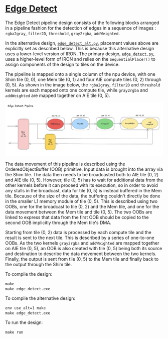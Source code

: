 <!---//===- README.md --------------------------*- Markdown -*-===//
//
// This file is licensed under the Apache License v2.0 with LLVM Exceptions.
// See https://llvm.org/LICENSE.txt for license information.
// SPDX-License-Identifier: Apache-2.0 WITH LLVM-exception
//
// Copyright (C) 2022, Advanced Micro Devices, Inc.
// 
//===----------------------------------------------------------------------===//-->

# <ins>Edge Detect</ins>

The Edge Detect pipeline design consists of the following blocks arranged in a pipeline fashion for the detection of edges in a sequence of images : `rgba2gray`, `filter2D`, `threshold`, `gray2rgba`, `addWeighted`.

In the alternative design, [`edge_detect_alt.py`](./edge_detect_alt.py), placement values above are explicitly set as described below. This is because this alternative design uses a lower-level version of IRON. The primary design, [`edge_detect.py`](./edge_detect.py), uses a higher-level form of IRON and relies on the `SequentialPlacer()` to assign components of the design to tiles on the device.

The pipeline is mapped onto a single column of the npu device, with one Shim tile (0, 0), one Mem tile (0, 1) and four AIE compute tiles (0, 2) through (0, 5). As shown in the image below, the `rgba2gray`, `filter2D` and `threshold` kernels are each mapped onto one compute tile, while `gray2rgba` and `addWeighted` are mapped together on AIE tile (0, 5). 

<p align="center">
  <img
    src="./edge_detect_pipeline.png"
    width="1050">
</p>

The data movement of this pipeline is described using the OrderedObjectBuffer (OOB) primitive. Input data is brought into the array via the Shim tile. The data then needs to be broadcasted both to AIE tile (0, 2) and AIE tile (0, 5). However, tile (0, 5) has to wait for additional data from the other kernels before it can proceed with its execution, so in order to avoid any stalls in the broadcast, data for tile (0, 5) is instead buffered in the Mem tile. Because of the size of the data, the buffering couldn't directly be done in the smaller L1 memory module of tile (0, 5). This is described using two OOBs, one for the broadcast to tile (0, 2) and the Mem tile, and one for the data movement between the Mem tile and tile (0, 5). The two OOBs are linked to express that data from the first OOB should be copied to the second OOB implicitly through the Mem tile's DMA.

Starting from tile (0, 2) data is processed by each compute tile and the result is sent to the next tile. This is described by a series of one-to-one OOBs. As the two kernels `gray2rgba` and `addWeighted` are mapped together on AIE tile (0, 5), an OOB is also created with tile (0, 5) being both its source and destination to describe the data movement between the two kernels. Finally, the output is sent from tile (0, 5) to the Mem tile and finally back to the output through the Shim tile.

To compile the design:
```shell
make
make edge_detect.exe
```

To compile the alternative design:
```shell
env use_alt=1 make
make edge_detect.exe
```


To run the design:
```shell
make run
```
